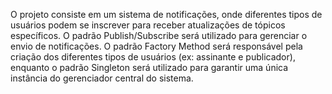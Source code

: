 O projeto consiste em um sistema de notificações, onde diferentes tipos de usuários podem se
inscrever para receber atualizações de tópicos específicos. O padrão Publish/Subscribe será
utilizado para gerenciar o envio de notificações. O padrão Factory Method será responsável
pela criação dos diferentes tipos de usuários (ex: assinante e publicador), enquanto o padrão
Singleton será utilizado para garantir uma única instância do gerenciador central do sistema.
